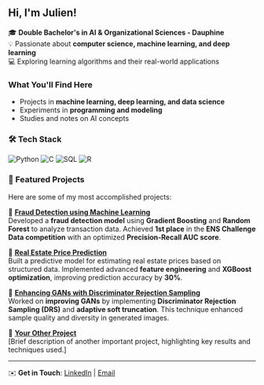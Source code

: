 ## Hi, I'm Julien!  

🎓 **Double Bachelor's in AI & Organizational Sciences - Dauphine**  
💡 Passionate about **computer science, machine learning, and deep learning**  
💻 Exploring learning algorithms and their real-world applications  

###  What You'll Find Here  
-  Projects in **machine learning, deep learning, and data science**  
- Experiments in **programming and modeling**  
- Studies and notes on AI concepts

### 🛠️ Tech Stack

![Python](https://img.shields.io/badge/Python-3776AB?style=for-the-badge&logo=python&logoColor=white)
![C](https://img.shields.io/badge/C-00599C?style=for-the-badge&logo=c&logoColor=white)
![SQL](https://img.shields.io/badge/SQL-4479A1?style=for-the-badge&logo=postgresql&logoColor=white)
![R](https://img.shields.io/badge/R-276DC3?style=for-the-badge&logo=r&logoColor=white)

### 📌 Featured Projects

Here are some of my most accomplished projects:

🔹 **[Fraud Detection using Machine Learning](https://github.com/julber95/fraud-detection-ML)**  
Developed a **fraud detection model** using **Gradient Boosting** and **Random Forest** to analyze transaction data. Achieved **1st place** in the **ENS Challenge Data competition** with an optimized **Precision-Recall AUC score**.

🔹 **[Real Estate Price Prediction](https://github.com/julber95/house-price-prediction-ML)**  
Built a predictive model for estimating real estate prices based on structured data. Implemented advanced **feature engineering** and **XGBoost optimization**, improving prediction accuracy by **30%**.

🔹 **[Enhancing GANs with Discriminator Rejection Sampling](https://github.com/julber95/gan-drs-enhancement-DL)**  
Worked on **improving GANs** by implementing **Discriminator Rejection Sampling (DRS)** and **adaptive soft truncation**. This technique enhanced sample quality and diversity in generated images.

🔹 **[Your Other Project](https://github.com/yourusername/your-other-project)**  
[Brief description of another important project, highlighting key results and techniques used.]

---

✉️ **Get in Touch**: 
[LinkedIn](https://www.linkedin.com/in/julien-bernardi-746140252/) | [Email](mailto:julien.bernardi-pellegrino@dauphine.eu)
